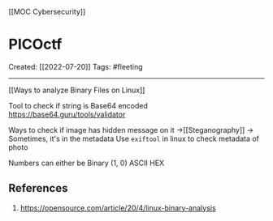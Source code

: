 [[MOC Cybersecurity]]

# PICOctf
Created:  [[2022-07-20]]
Tags: #fleeting 

---
[[Ways to analyze Binary Files on Linux]]


Tool to check if string is Base64 encoded 
https://base64.guru/tools/validator


Ways to check if image has hidden message on it
->[[Steganography]]
-> Sometimes, it's in the metadata 
    Use `exiftool` in linux to check metadata of photo

Numbers can either be
Binary (1, 0)
ASCII 
HEX 





## References
1. https://opensource.com/article/20/4/linux-binary-analysis
